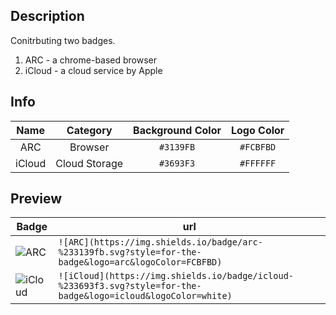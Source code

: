 ## Description
<!-- Render is a ....  -->
Conitrbuting two badges.
1. ARC - a chrome-based browser
2. iCloud - a cloud service by Apple

## Info
<!-- This is an example. Replace with badge details-->
|Name|Category|Background Color|Logo Color|
|:--:|:--:|:--:|:--:|
ARC|Browser| `#3139FB`|`#FCBFBD`
iCloud|Cloud Storage| `#3693F3`|`#FFFFFF`


## Preview
<!-- This is an example. Replace with badge url-->
| Badge | url |
| ----- | --- |
| ![ARC](https://img.shields.io/badge/arc-%233139fb.svg?style=for-the-badge&logo=arc&logoColor=FCBFBD) | `![ARC](https://img.shields.io/badge/arc-%233139fb.svg?style=for-the-badge&logo=arc&logoColor=FCBFBD)` |
| ![iCloud](https://img.shields.io/badge/icloud-%233693f3.svg?style=for-the-badge&logo=icloud&logoColor=white) | `![iCloud](https://img.shields.io/badge/icloud-%233693f3.svg?style=for-the-badge&logo=icloud&logoColor=white)` |